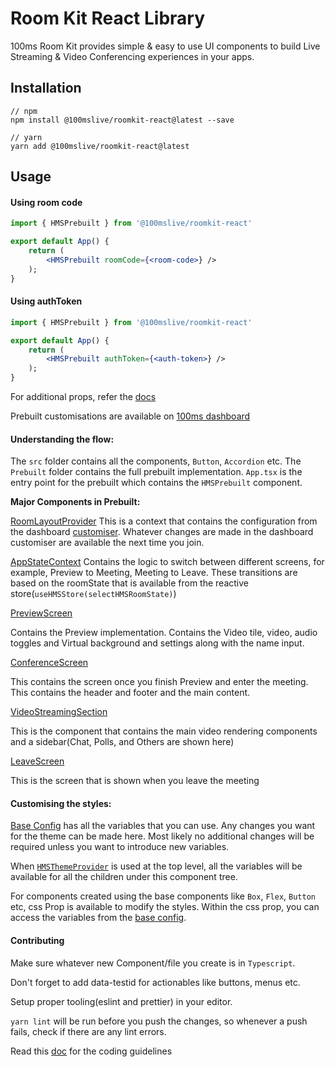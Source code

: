 # Room Kit React Library

100ms Room Kit provides simple & easy to use UI components to build Live Streaming & Video Conferencing experiences in your apps.

## Installation

```
// npm
npm install @100mslive/roomkit-react@latest --save

// yarn
yarn add @100mslive/roomkit-react@latest
```

## Usage

#### Using room code

```jsx
import { HMSPrebuilt } from '@100mslive/roomkit-react'

export default App() {
    return (
        <HMSPrebuilt roomCode={<room-code>} />
    );
}
```

#### Using authToken

```jsx
import { HMSPrebuilt } from '@100mslive/roomkit-react'

export default App() {
    return (
        <HMSPrebuilt authToken={<auth-token>} />
    );
}
```

For additional props, refer the [docs](https://www.100ms.live/docs/javascript/v2/quickstart/prebuilt-quickstart#props-for-hmsprebuilt)


Prebuilt customisations are available on [100ms dashboard](https://dashboard.100ms.live)


#### Understanding the flow:

The `src` folder contains all the components, `Button`, `Accordion` etc.
The `Prebuilt` folder contains the full prebuilt implementation.
`App.tsx` is the entry point for the prebuilt which contains the `HMSPrebuilt` component.

**Major Components in Prebuilt:**

[RoomLayoutProvider](src/Prebuilt/provider/roomLayoutProvider/index.tsx)
This is a context that contains the configuration from the dashboard [customiser](dashboard.100ms.live). Whatever changes are made in the dashboard customiser are available the next time you join.

[AppStateContext](src/Prebuilt/AppStateContext.tsx)
Contains the logic to switch between different screens, for example, Preview to Meeting, Meeting to Leave.
These transitions are based on the roomState that is available from the reactive store(`useHMSStore(selectHMSRoomState)`)

[PreviewScreen](src/Prebuilt/components/Preview/PreviewScreen.tsx)

Contains the Preview implementation. Contains the Video tile, video, audio toggles and Virtual background and settings along with the name input.

[ConferenceScreen](src/Prebuilt/components/ConferenceScreen.tsx)

This contains the screen once you finish Preview and enter the meeting. This contains the header and footer and the main content.

[VideoStreamingSection](src/Prebuilt/layouts/VideoStreamingSection.tsx)

This is the component that contains the main video rendering components and a sidebar(Chat, Polls, and Others are shown here)

[LeaveScreen](src/Prebuilt/components/LeaveScreen.tsx)

This is the screen that is shown when you leave the meeting

#### Customising the styles:

[Base Config](/src/Theme/base.config.ts) has all the variables that you can use. Any changes you want for the theme can be made here. Most likely no additional changes will be required unless you want to introduce new variables.

When [`HMSThemeProvider`](src/Theme/ThemeProvider.tsx) is used at the top level, all the variables will be available for all the children under this component tree.

For components created using the base components like `Box`, `Flex`, `Button` etc, css Prop is available to modify the styles. Within the css prop, you can access the variables from the [base config](/src/Theme/base.config.ts).


#### Contributing

Make sure whatever new Component/file you create is in `Typescript`.

Don't forget to add data-testid for actionables like buttons, menus etc.

Setup proper tooling(eslint and prettier) in your editor. 

`yarn lint` will be run before you push the changes, so whenever a push fails, check if there are any lint errors.

Read this [doc](../../DEVELOPER.MD) for the coding guidelines